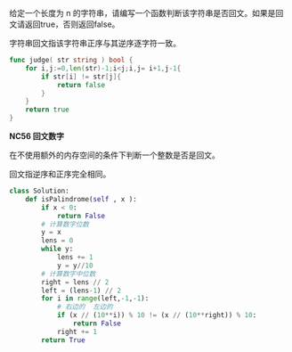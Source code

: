 给定一个长度为 n 的字符串，请编写一个函数判断该字符串是否回文。如果是回文请返回true，否则返回false。 

字符串回文指该字符串正序与其逆序逐字符一致。 

```go
func judge( str string ) bool {
    for i,j:=0,len(str)-1;i<j;i,j= i+1,j-1{
        if str[i] != str[j]{
            return false
        }
    }
    return true
}
```

 **NC56 回文数字**             

  在不使用额外的内存空间的条件下判断一个整数是否是回文。  

  回文指逆序和正序完全相同。 

```python
class Solution:
    def isPalindrome(self , x ):
        if x < 0:
            return False
        # 计算数字位数
        y = x
        lens = 0
        while y:
            lens += 1
            y = y//10
        # 计算数字中位数
        right = lens // 2
        left = (lens-1) // 2 
        for i in range(left,-1,-1):
            # 右边的  左边的
            if (x // (10**i)) % 10 != (x // (10**right)) % 10:
                return False
            right += 1
        return True
```

